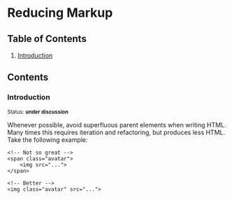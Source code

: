 # Reducing Markup

## Table of Contents

  1. [Introduction](#introduction)

## Contents

### Introduction

<sup>Status: **under discussion**</sup>

Whenever possible, avoid superfluous parent elements when writing HTML. <br>
Many times this requires iteration and refactoring, but produces less HTML. <br>
Take the following example:

```
<!-- Not so great -->
<span class="avatar">
    <img src="...">
</span>

<!-- Better -->
<img class="avatar" src="...">
```
